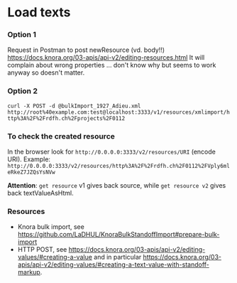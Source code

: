 # Load texts


### Option 1

Request in Postman to post newResource (vd. body!!)
https://docs.knora.org/03-apis/api-v2/editing-resources.html
It will complain about wrong properties ... don't know why but seems to work anyway so doesn't matter.


### Option 2

`curl -X POST -d @bulkImport_1927_Adieu.xml http://root%40example.com:test@localhost:3333/v1/resources/xmlimport/http%3A%2F%2Frdfh.ch%2Fprojects%2F0112`


### To check the created resource

In the browser look for `http://0.0.0.0:3333/v2/resources/URI` (encode URI). Example: `http://0.0.0.0:3333/v2/resources/http%3A%2F%2Frdfh.ch%2F0112%2FVply6mleRkeZ7JZQsYsNVw`

**Attention**: `get resource` v1 gives back source, while `get resource v2` gives back textValueAsHtml.


### Resources
- Knora bulk import, see https://github.com/LaDHUL/KnoraBulkStandoffImport#prepare-bulk-import
- HTTP POST, see https://docs.knora.org/03-apis/api-v2/editing-values/#creating-a-value and in particular https://docs.knora.org/03-apis/api-v2/editing-values/#creating-a-text-value-with-standoff-markup.
